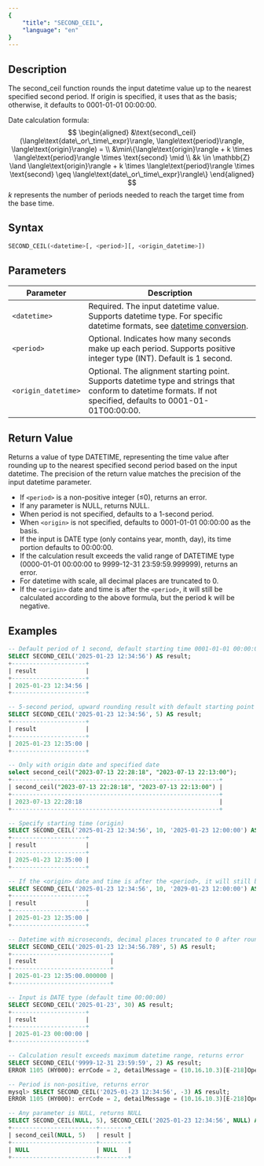 ```yaml
---
{
    "title": "SECOND_CEIL",
    "language": "en"
}
---
```


## Description


The second_ceil function rounds the input datetime value up to the nearest specified second period. If origin is specified, it uses that as the basis; otherwise, it defaults to 0001-01-01 00:00:00.

Date calculation formula:
$$
\begin{aligned}
&\text{second\_ceil}(\langle\text{date\_or\_time\_expr}\rangle, \langle\text{period}\rangle, \langle\text{origin}\rangle) = \\
&\min\{\langle\text{origin}\rangle + k \times \langle\text{period}\rangle \times \text{second} \mid \\
&k \in \mathbb{Z} \land \langle\text{origin}\rangle + k \times \langle\text{period}\rangle \times \text{second} \geq \langle\text{date\_or\_time\_expr}\rangle\}
\end{aligned}
$$
$k$ represents the number of periods needed to reach the target time from the base time.

## Syntax

```sql
SECOND_CEIL(<datetime>[, <period>][, <origin_datetime>])
```

## Parameters

| Parameter | Description |
| --------- | ----------- |
| `<datetime>` | Required. The input datetime value. Supports datetime type. For specific datetime formats, see [datetime conversion](../../../../../docs/sql-manual/basic-element/sql-data-types/conversion/datetime-conversion). |
| `<period>` | Optional. Indicates how many seconds make up each period. Supports positive integer type (INT). Default is 1 second. |
| `<origin_datetime>` | Optional. The alignment starting point. Supports datetime type and strings that conform to datetime formats. If not specified, defaults to 0001-01-01T00:00:00. |

## Return Value

Returns a value of type DATETIME, representing the time value after rounding up to the nearest specified second period based on the input datetime. The precision of the return value matches the precision of the input datetime parameter.

- If `<period>` is a non-positive integer (≤0), returns an error.
- If any parameter is NULL, returns NULL.
- When period is not specified, defaults to a 1-second period.
- When `<origin>` is not specified, defaults to 0001-01-01 00:00:00 as the basis.
- If the input is DATE type (only contains year, month, day), its time portion defaults to 00:00:00.
- If the calculation result exceeds the valid range of DATETIME type (0000-01-01 00:00:00 to 9999-12-31 23:59:59.999999), returns an error.
- For datetime with scale, all decimal places are truncated to 0.
- If the `<origin>` date and time is after the `<period>`, it will still be calculated according to the above formula, but the period k will be negative.

## Examples

```sql
-- Default period of 1 second, default starting time 0001-01-01 00:00:00
SELECT SECOND_CEIL('2025-01-23 12:34:56') AS result;
+---------------------+
| result              |
+---------------------+
| 2025-01-23 12:34:56 |
+---------------------+

-- 5-second period, upward rounding result with default starting point
SELECT SECOND_CEIL('2025-01-23 12:34:56', 5) AS result;
+---------------------+
| result              |
+---------------------+
| 2025-01-23 12:35:00 |
+---------------------+

-- Only with origin date and specified date
select second_ceil("2023-07-13 22:28:18", "2023-07-13 22:13:00");
+-----------------------------------------------------------+
| second_ceil("2023-07-13 22:28:18", "2023-07-13 22:13:00") |
+-----------------------------------------------------------+
| 2023-07-13 22:28:18                                       |
+-----------------------------------------------------------+

-- Specify starting time (origin)
SELECT SECOND_CEIL('2025-01-23 12:34:56', 10, '2025-01-23 12:00:00') AS result;
+---------------------+
| result              |
+---------------------+
| 2025-01-23 12:35:00 |
+---------------------+

-- If the <origin> date and time is after the <period>, it will still be calculated according to the above formula, but the period k will be negative.
SELECT SECOND_CEIL('2025-01-23 12:34:56', 10, '2029-01-23 12:00:00') AS result;
+---------------------+
| result              |
+---------------------+
| 2025-01-23 12:35:00 |
+---------------------+

-- Datetime with microseconds, decimal places truncated to 0 after rounding
SELECT SECOND_CEIL('2025-01-23 12:34:56.789', 5) AS result;
+----------------------------+
| result                     |
+----------------------------+
| 2025-01-23 12:35:00.000000 |
+----------------------------+

-- Input is DATE type (default time 00:00:00)
SELECT SECOND_CEIL('2025-01-23', 30) AS result;
+---------------------+
| result              |
+---------------------+
| 2025-01-23 00:00:00 |
+---------------------+

-- Calculation result exceeds maximum datetime range, returns error
SELECT SECOND_CEIL('9999-12-31 23:59:59', 2) AS result;
ERROR 1105 (HY000): errCode = 2, detailMessage = (10.16.10.3)[E-218]Operation second_ceil of 9999-12-31 23:59:59, 2 out of range

-- Period is non-positive, returns error
mysql> SELECT SECOND_CEIL('2025-01-23 12:34:56', -3) AS result;
ERROR 1105 (HY000): errCode = 2, detailMessage = (10.16.10.3)[E-218]Operation second_ceil of 2025-01-23 12:34:56, -3 out of range

-- Any parameter is NULL, returns NULL
SELECT SECOND_CEIL(NULL, 5), SECOND_CEIL('2025-01-23 12:34:56', NULL) AS result;
+------------------------+--------+
| second_ceil(NULL, 5)   | result |
+------------------------+--------+
| NULL                   | NULL   |
+------------------------+--------+
```